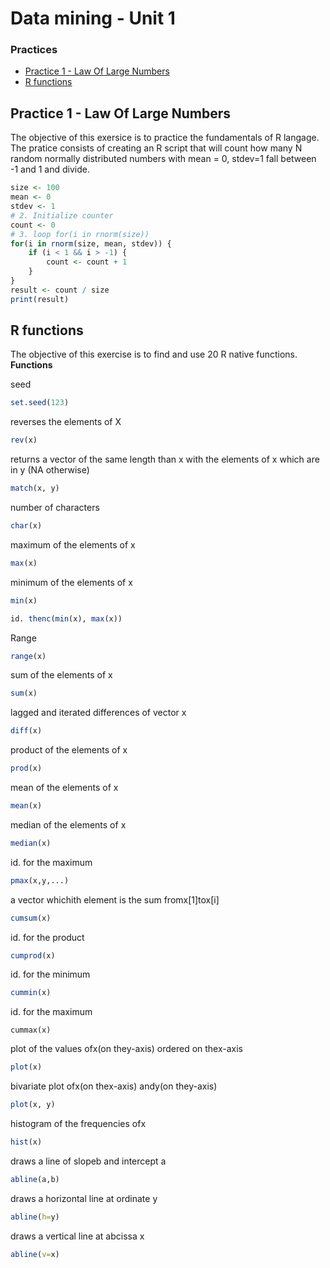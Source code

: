 # Data mining - Unit 1
### Practices


  - [Practice 1 - Law Of Large Numbers](#practice-1---law-of-large-numbers)
  - [R functions](#r-functions)

## Practice 1 - Law Of Large Numbers
The objective of this exersice is to practice the fundamentals of R langage. 
The pratice consists of creating an R script that will count how many N random normally distributed numbers with mean = 0, stdev=1 fall between -1 and 1 and divide.
```R
size <- 100
mean <- 0
stdev <- 1
# 2. Initialize counter
count <- 0
# 3. loop for(i in rnorm(size))
for(i in rnorm(size, mean, stdev)) {
    if (i < 1 && i > -1) {
        count <- count + 1
    }
}
result <- count / size
print(result)
```
## R functions
The objective of this exercise is to find and use 20 R native functions.
**Functions**

seed
```R
set.seed(123)
```
reverses the elements of X
```r
rev(x)
```
returns a vector of the same length than x with the elements of x which are in y (NA otherwise)
```R
match(x, y)
```
number of characters
```R
char(x)
```

maximum of the elements of x
```R
max(x)
```
minimum of the elements of x
```R
min(x)
```

```R
id. thenc(min(x), max(x))
```
Range
```R
range(x)
```
sum of the elements of x
```R
sum(x)
```
lagged and iterated differences of vector x
```R
diff(x)
```
product of the elements of x
```R
prod(x)
```

mean of the elements of x
```R
mean(x)
```
median of the elements of x
```R
median(x)
```

id. for the maximum
```R
pmax(x,y,...)
```
a vector whichith element is the sum fromx[1]tox[i]
```R
cumsum(x)
```
id. for the product
```R
cumprod(x)
```
id. for the minimum
```R
cummin(x)
```
id. for the maximum
```
cummax(x)
```
plot of the values ofx(on they-axis) ordered on thex-axis
```R
plot(x)
```

bivariate plot ofx(on thex-axis) andy(on they-axis)
```R
plot(x, y)
```

histogram of the frequencies ofx
```R
hist(x)
```
draws a line of slopeb and intercept a
```R
abline(a,b)
```
draws a horizontal line at ordinate y
```R
abline(h=y)
```
draws a vertical line at abcissa x
```R
abline(v=x)
```